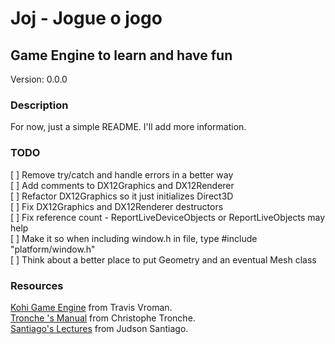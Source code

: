 # Joj - Jogue o jogo

## Game Engine to learn and have fun

Version: 0.0.0

### Description

For now, just a simple README.
I'll add more information.

### TODO

[ ] Remove try/catch and handle errors in a better way  
[ ] Add comments to DX12Graphics and DX12Renderer  
[ ] Refactor DX12Graphics so it just initializes Direct3D  
[ ] Fix DX12Graphics and DX12Renderer destructors  
[ ] Fix reference count - ReportLiveDeviceObjects or ReportLiveObjects may help  
[ ] Make it so when including window.h in file, type #include "platform/window.h"  
[ ] Think about a better place to put Geometry and an eventual Mesh class  

### Resources

[Kohi Game Engine](https://github.com/travisvroman/kohi.git) from Travis Vroman.  
[Tronche 's Manual](https://tronche.com/gui/x/xlib/) from Christophe Tronche.  
[Santiago's Lectures](https://github.com/JudsonSS) from Judson Santiago.